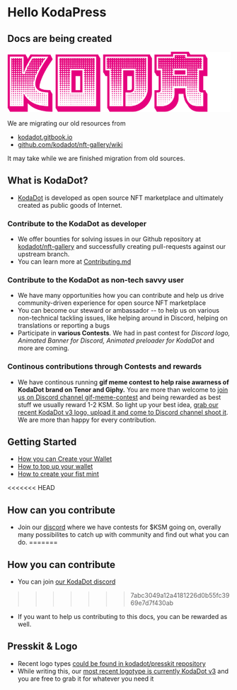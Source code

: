 # Hello KodaPress

## Docs are being created

![KodaDot_logo_v3](./assets/KODA_v3.png)

We are migrating our old resources from 
- [kodadot.gitbook.io](https://kodadot.gitbook.io)
- [github.com/kodadot/nft-gallery/wiki](https://github.com/kodadot/nft-gallery/wiki)

It may take while we are finished migration from old sources.

## What is KodaDot?

- [KodaDot](https://kodadot.xyz) is developed as open source NFT marketplace and ultimately created as public goods of Internet.

### Contribute to the KodaDot as developer
- We offer bounties for solving issues in our Github repository at [kodadot/nft-gallery](https://github.com/kodadot/nft-gallery/issues/) and successfully creating pull-requests against our upstream branch.
- You can learn more at [Contributing.md](https://github.com/kodadot/nft-gallery/blob/main/CONTRIBUTING.md)
 
### Contribute to the KodaDot as non-tech savvy user
- We have many opportunities how you can contribute and help us drive community-driven experience for open source NFT marketplace
- You can become our steward or ambassador -- to help us on various non-technical tackling issues, like helping around in Discord, helping on translations or reporting a bugs
- Participate in **various Contests**. We had in past contest for _Discord logo, Animated Banner for Discord, Animated preloader for KodaDot_ and more are coming. 

### Continous contributions through Contests and rewards 
- We have continous running **gif meme contest to help raise awarness of KodaDot brand on Tenor and Giphy.** You are more than welcome to [join us on Discord channel gif-meme-contest](https://discord.gg/KuP922NbVM) and being rewarded as best stuff we usually reward 1-2 KSM. So light up your best idea, [grab our recent KodaDot v3 logo, upload it and come to Discord channel shoot it](https://github.com/kodadot/kodadot-presskit/tree/main/v3). We are more than happy for every contribution.


## Getting Started
- [How you can Create your Wallet](how_to_create_wallet.md)
- [How to top up your wallet](how_to_top_up_wallet.md)
- [How to create your fist mint](minting.md)


<<<<<<< HEAD
## How can you contribute
- Join our [discord](https://discord.gg/kodadot) where we have contests for $KSM going on, overally many possibilites to catch up with community and find out what you can do.
=======
## How you can contribute 
- You can join [our KodaDot discord](https://discord.gg/kodadot)
>>>>>>> 7abc3049a12a4181226d0b55fc3969e7d7f430ab
- If you want to help us contributing to this docs, you can be rewarded as well.

## Presskit & Logo
- Recent logo types [could be found in kodadot/presskit repository](https://github.com/kodadot/kodadot-presskit)
- While writing this, our [most recent logotype is currently KodaDot v3](https://github.com/kodadot/kodadot-presskit/tree/main/v3) and you are free to grab it for whatever you need it




